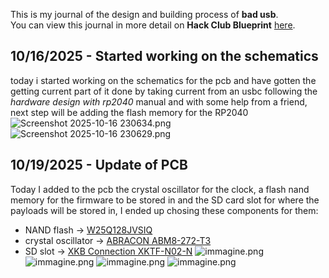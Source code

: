 <!--
  ===================    !!READ THIS NOTICE!!   ====================
  DO NOT edit this file manually. Your changes WILL BE OVERWRITTEN!
  This journal is auto generated and updated by Hack Club Blueprint.
  To edit this file, please edit your journal entries on Blueprint.
  ==================================================================
-->

This is my journal of the design and building process of **bad usb**.  
You can view this journal in more detail on **Hack Club Blueprint** [here](https://blueprint.hackclub.com/projects/554).


## 10/16/2025 - Started working on the schematics  

today i started working on the schematics for the pcb and have gotten the getting current part of it done by taking current from an usbc following the *hardware design with rp2040* manual and with some help from a friend, next step will be adding the flash memory for the RP2040 ![Screenshot 2025-10-16 230634.png](https://blueprint.hackclub.com/user-attachments/blobs/proxy/eyJfcmFpbHMiOnsiZGF0YSI6MjUzNywicHVyIjoiYmxvYl9pZCJ9fQ==--dc694b588f93bdb98de7e09457de0a6956a1634e/Screenshot%202025-10-16%20230634.png)
![Screenshot 2025-10-16 230629.png](https://blueprint.hackclub.com/user-attachments/blobs/proxy/eyJfcmFpbHMiOnsiZGF0YSI6MjUzOCwicHVyIjoiYmxvYl9pZCJ9fQ==--54805551da08d550d934c43212be7d57ab3e1bc4/Screenshot%202025-10-16%20230629.png)

  

## 10/19/2025 - Update of PCB  

Today I added to the pcb the crystal oscillator for the clock, a flash nand memory for the firmware to be stored in and the SD card slot for where the payloads will be stored in, I ended up chosing these components for them:
- NAND flash -> [W25Q128JVSIQ](https://www.lcsc.com/product-detail/C97521.html)
- crystal oscillator -> [ABRACON ABM8-272-T3](https://www.lcsc.com/product-detail/C20625731.html)
- SD slot -> [XKB Connection XKTF-N02-N](https://www.lcsc.com/product-detail/C381084.html)
![immagine.png](https://blueprint.hackclub.com/user-attachments/blobs/proxy/eyJfcmFpbHMiOnsiZGF0YSI6MzU1MCwicHVyIjoiYmxvYl9pZCJ9fQ==--34b982a331d833b522f63478fed2d2a639e90acd/immagine.png)
![immagine.png](https://blueprint.hackclub.com/user-attachments/blobs/proxy/eyJfcmFpbHMiOnsiZGF0YSI6MzU0NiwicHVyIjoiYmxvYl9pZCJ9fQ==--3582fdbcb1fcd8f11a64fc2c3d7786df2f655063/immagine.png)
![immagine.png](https://blueprint.hackclub.com/user-attachments/blobs/proxy/eyJfcmFpbHMiOnsiZGF0YSI6MzU0NywicHVyIjoiYmxvYl9pZCJ9fQ==--c1eba9cb1717d2498b0029c50386762df6434666/immagine.png)
![immagine.png](https://blueprint.hackclub.com/user-attachments/blobs/proxy/eyJfcmFpbHMiOnsiZGF0YSI6MzU0OCwicHVyIjoiYmxvYl9pZCJ9fQ==--f7a710f2e5a6999b59d8969795ccabaa07cbd717/immagine.png)
  

